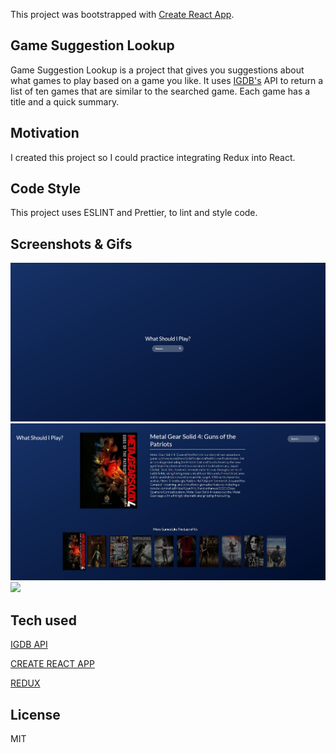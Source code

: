 This project was bootstrapped with [Create React App](https://github.com/facebook/create-react-app).

## Game Suggestion Lookup

Game Suggestion Lookup is a project that gives you suggestions about what games to play based on a game you like. It uses [IGDB's](https://api.igdb.com) API to return a list of ten games that are similar to the searched game. Each game has a title and a quick summary.

## Motivation

I created this project so I could practice integrating Redux into React.

## Code Style

This project uses ESLINT and Prettier, to lint and style code.

## Screenshots & Gifs

![](img/GameSuggestionLookupLandingPage.JPG)
![](img/GameSuggestionLookup.JPG)
![](https://media.giphy.com/media/eBeTGPitconLqcwg0k/giphy.gif)

## Tech used

[IGDB API](https://api.igdb.com)

[CREATE REACT APP](https://github.com/facebook/create-react-app)

[REDUX](https://github.com/reduxjs/redux)

## License

MIT
